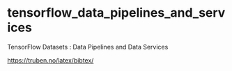 # tensorflow_data_pipelines_and_services
TensorFlow Datasets :  Data Pipelines and Data Services 

https://truben.no/latex/bibtex/
